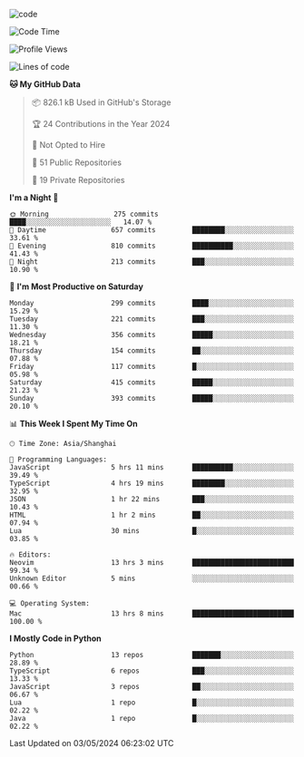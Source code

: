 
<!--
**liuyaanng/liuyaanng** is a ✨ _special_ ✨ repository because its `README.md` (this file) appears on your GitHub profile.

Here are some ideas to get you started:

- 🔭 I’m currently working on ...
- 🌱 I’m currently learning ...
- 👯 I’m looking to collaborate on ...
- 🤔 I’m looking for help with ...
- 💬 Ask me about ...
- 📫 How to reach me: ...
- 😄 Pronouns: ...
- ⚡ Fun fact: ...
-->


![code](https://cdn.jsdelivr.net/gh/liuyaanng/liuyaanng@1.0/code.gif) 

<!--START_SECTION:waka-->
![Code Time](http://img.shields.io/badge/Code%20Time-357%20hrs%2027%20mins-blue)

![Profile Views](http://img.shields.io/badge/Profile%20Views-0-blue)

![Lines of code](https://img.shields.io/badge/From%20Hello%20World%20I%27ve%20Written-14.6%20million%20lines%20of%20code-blue)

**🐱 My GitHub Data** 

> 📦 826.1 kB Used in GitHub's Storage 
 > 
> 🏆 24 Contributions in the Year 2024
 > 
> 🚫 Not Opted to Hire
 > 
> 📜 51 Public Repositories 
 > 
> 🔑 19 Private Repositories 
 > 
**I'm a Night 🦉** 

```text
🌞 Morning                275 commits         ████░░░░░░░░░░░░░░░░░░░░░   14.07 % 
🌆 Daytime                657 commits         ████████░░░░░░░░░░░░░░░░░   33.61 % 
🌃 Evening                810 commits         ██████████░░░░░░░░░░░░░░░   41.43 % 
🌙 Night                  213 commits         ███░░░░░░░░░░░░░░░░░░░░░░   10.90 % 
```
📅 **I'm Most Productive on Saturday** 

```text
Monday                   299 commits         ████░░░░░░░░░░░░░░░░░░░░░   15.29 % 
Tuesday                  221 commits         ███░░░░░░░░░░░░░░░░░░░░░░   11.30 % 
Wednesday                356 commits         █████░░░░░░░░░░░░░░░░░░░░   18.21 % 
Thursday                 154 commits         ██░░░░░░░░░░░░░░░░░░░░░░░   07.88 % 
Friday                   117 commits         █░░░░░░░░░░░░░░░░░░░░░░░░   05.98 % 
Saturday                 415 commits         █████░░░░░░░░░░░░░░░░░░░░   21.23 % 
Sunday                   393 commits         █████░░░░░░░░░░░░░░░░░░░░   20.10 % 
```


📊 **This Week I Spent My Time On** 

```text
🕑︎ Time Zone: Asia/Shanghai

💬 Programming Languages: 
JavaScript               5 hrs 11 mins       ██████████░░░░░░░░░░░░░░░   39.49 % 
TypeScript               4 hrs 19 mins       ████████░░░░░░░░░░░░░░░░░   32.95 % 
JSON                     1 hr 22 mins        ███░░░░░░░░░░░░░░░░░░░░░░   10.43 % 
HTML                     1 hr 2 mins         ██░░░░░░░░░░░░░░░░░░░░░░░   07.94 % 
Lua                      30 mins             █░░░░░░░░░░░░░░░░░░░░░░░░   03.85 % 

🔥 Editors: 
Neovim                   13 hrs 3 mins       █████████████████████████   99.34 % 
Unknown Editor           5 mins              ░░░░░░░░░░░░░░░░░░░░░░░░░   00.66 % 

💻 Operating System: 
Mac                      13 hrs 8 mins       █████████████████████████   100.00 % 
```

**I Mostly Code in Python** 

```text
Python                   13 repos            ███████░░░░░░░░░░░░░░░░░░   28.89 % 
TypeScript               6 repos             ███░░░░░░░░░░░░░░░░░░░░░░   13.33 % 
JavaScript               3 repos             ██░░░░░░░░░░░░░░░░░░░░░░░   06.67 % 
Lua                      1 repo              █░░░░░░░░░░░░░░░░░░░░░░░░   02.22 % 
Java                     1 repo              █░░░░░░░░░░░░░░░░░░░░░░░░   02.22 % 
```




 Last Updated on 03/05/2024 06:23:02 UTC
<!--END_SECTION:waka-->
